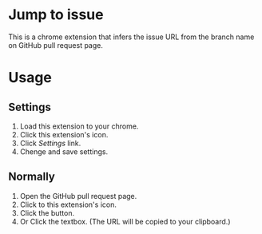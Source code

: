 # Jump to issue

This is a chrome extension that infers the issue URL from the branch name on GitHub pull request page.

# Usage

## Settings
1. Load this extension to your chrome.
2. Click this extension's icon.
3. Click *Settings* link.
4. Chenge and save settings.

## Normally
1. Open the GitHub pull request page.
2. Click to this extension's icon.
3. Click the button.
4. Or Click the textbox. (The URL will be copied to your clipboard.)
